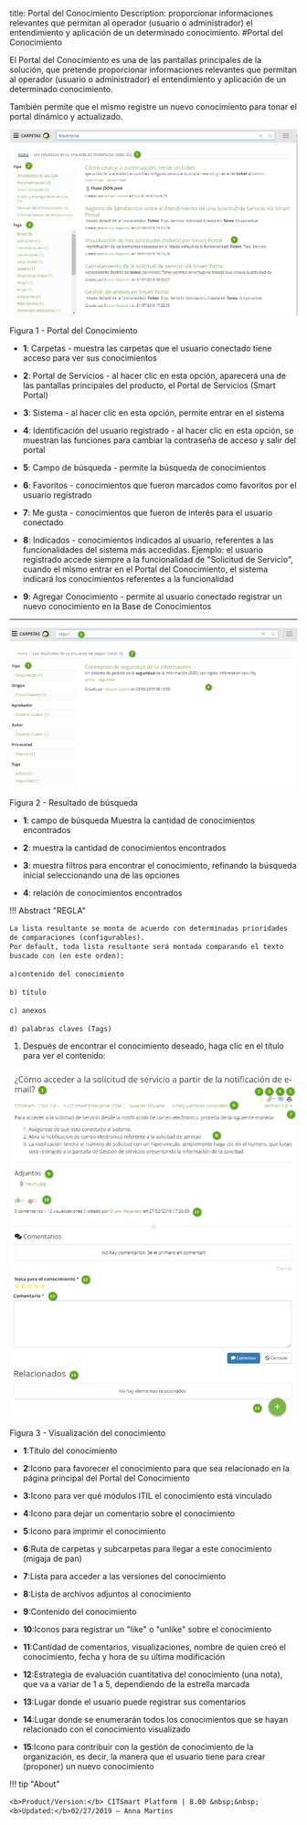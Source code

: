 title: Portal del Conocimiento
Description: proporcionar informaciones relevantes que permitan al operador (usuario o administrador) el entendimiento y aplicación de un determinado conocimiento.
#Portal del Conocimiento


El Portal del Conocimiento es una de las pantallas principales de la solución, que pretende proporcionar informaciones relevantes que permitan al operador (usuario o administrador) el entendimiento y aplicación de un determinado conocimiento. 

También permite que el mismo registre un nuevo conocimiento para tonar el portal dinámico y actualizado.


![Portal](images/figure1-portal.png)

   Figura 1 - Portal del Conocimiento
   
- **1**: Carpetas - muestra las carpetas que el usuario conectado tiene acceso para ver sus conocimientos

- **2**: Portal de Servicios - al hacer clic en esta opción, aparecerá una de las pantallas principales del producto, el Portal de Servicios (Smart Portal)

- **3**: Sistema - al hacer clic en esta opción, permite entrar en el sistema

- **4**: Identificación del usuario registrado - al hacer clic en esta opción, se muestran las funciones para cambiar la contraseña de acceso y salir del portal

- **5**: Campo de búsqueda - permite la búsqueda de conocimientos

- **6**: Favoritos - conocimientos que fueron marcados como favoritos por el usuario registrado

- **7**: Me gusta - conocimientos que fueron de interés para el usuario conectado

- **8**: Indicados - conocimientos indicados al usuario, referentes a las funcionalidades del sistema más accedidas. Ejemplo: el usuario registrado accede siempre a la funcionalidad de "Solicitud de Servicio", cuando el mismo entrar en el Portal del Conocimiento, el sistema indicará los conocimientos referentes a la funcionalidad

- **9**: Agregar Conocimiento - permite al usuario conectado registrar un nuevo conocimiento en la Base de Conocimientos

-------------------------------------------------------------------------------------------------

![resultado](images/figure2-portal.png)

   Figura 2 - Resultado de búsqueda

 - **1**: campo de búsqueda
 Muestra la cantidad de conocimientos encontrados
 
 - **2**: muestra la cantidad de conocimientos encontrados
 
 - **3**: muestra filtros para encontrar el conocimiento, refinando la búsqueda inicial seleccionando una de las opciones
  
 - **4**: relación de conocimientos encontrados
 
 
!!! Abstract "REGLA"

    La lista resultante se monta de acuerdo con determinadas prioridades de comparaciones (configurables). 
    Por default, toda lista resultante será montada comparando el texto buscado con (en este orden): 
    
    a)contenido del conocimiento
    
    b) título
    
    c) anexos 
    
    d) palabras claves (Tags)
    
  
1.  Después de encontrar el conocimiento deseado, haga clic en el título para ver el contenido:

 ![Visualización](images/figure3-portal.png)

   Figura 3 - Visualización del conocimiento 
   

- **1**:Título del conocimiento

- **2**:Icono para favorecer el conocimiento para que sea relacionado en la página principal del Portal del Conocimiento

- **3**:Icono para ver qué módulos ITIL el conocimiento está vinculado

- **4**:Icono para dejar un comentario sobre el conocimiento

- **5**:Icono para imprimir el conocimiento

- **6**:Ruta de carpetas y subcarpetas para llegar a este conocimiento (migaja de pan)

- **7**:Lista para acceder a las versiones del conocimiento

- **8**:Lista de archivos adjuntos al conocimiento

- **9**:Contenido del conocimiento

- **10**:Iconos para registrar un "like" o "unlike" sobre el conocimiento

- **11**:Cantidad de comentarios, visualizaciones, nombre de quien creó el conocimiento, fecha y hora de su última modificación

- **12**:Estrategia de evaluación cuantitativa del conocimiento (una nota), que va a variar de 1 a 5, dependiendo de la estrella marcada

- **13**:Lugar donde el usuario puede registrar sus comentarios

- **14**:Lugar donde se enumerarán todos los conocimientos que se hayan relacionado con el conocimiento visualizado

- **15**:Icono para contribuir con la gestión de conocimiento de la organización, es decir, la manera que el usuario tiene para crear (proponer) un nuevo conocimiento


!!! tip "About"

    <b>Product/Version:</b> CITSmart Platform | 8.00 &nbsp;&nbsp;
    <b>Updated:</b>02/27/2019 – Anna Martins
